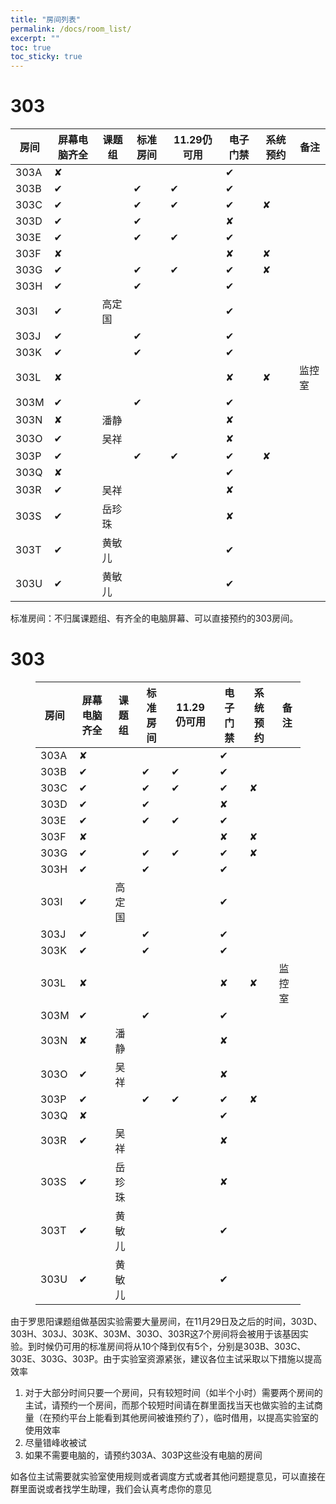 ```yaml
---
title: "房间列表"
permalink: /docs/room_list/
excerpt: ""
toc: true
toc_sticky: true
---
```


# 303

| 房间 | 屏幕电脑齐全 | 课题组 | 标准房间 | 11.29仍可用 | 电子门禁 | 系统预约 | 备注   |
| ---- | ------------ | ------ | -------- | ----------- | -------- | -------- | ------ |
| 303A | ✘            |        |          |             | ✔        |          |        |
| 303B | ✔            |        | ✔        | ✔           | ✔        |          |        |
| 303C | ✔            |        | ✔        | ✔           | ✔        | ✘        |        |
| 303D | ✔            |        | ✔        |             | ✘        |          |        |
| 303E | ✔            |        | ✔        | ✔           | ✔        |          |        |
| 303F | ✘            |        |          |             | ✘        | ✘        |        |
| 303G | ✔            |        | ✔        | ✔           | ✔        | ✘        |        |
| 303H | ✔            |        | ✔        |             | ✔        |          |        |
| 303I | ✔            | 高定国 |          |             | ✔        |          |        |
| 303J | ✔            |        | ✔        |             | ✔        |          |        |
| 303K | ✔            |        | ✔        |             | ✔        |          |        |
| 303L | ✘            |        |          |             | ✘        | ✘        | 监控室 |
| 303M | ✔            |        | ✔        |             | ✔        |          |        |
| 303N | ✘            | 潘静   |          |             | ✘        |          |        |
| 303O | ✔            | 吴祥   |          |             | ✘        |          |        |
| 303P | ✔            |        | ✔        | ✔           | ✔        | ✘        |        |
| 303Q | ✘            |        |          |             | ✔        |          |        |
| 303R | ✔            | 吴祥   |          |             | ✘        |          |        |
| 303S | ✔            | 岳珍珠 |          |             | ✘        |          |        |
| 303T | ✔            | 黄敏儿 |          |             | ✔        |          |        |
| 303U | ✔            | 黄敏儿 |          |             | ✔        |          |        |

标准房间：不归属课题组、有齐全的电脑屏幕、可以直接预约的303房间。

<div  id='write'  class = 'is-node'><h1><a name='header-n2' class='md-header-anchor '></a>303</h1><figure><table><thead><tr><th>房间</th><th>屏幕电脑齐全</th><th>课题组</th><th>标准房间</th><th>11.29仍可用</th><th>电子门禁</th><th>系统预约</th><th>备注</th></tr></thead><tbody><tr><td>303A</td><td>✘</td><td>&nbsp;</td><td>&nbsp;</td><td>&nbsp;</td><td>✔</td><td>&nbsp;</td><td>&nbsp;</td></tr><tr><td>303B</td><td>✔</td><td>&nbsp;</td><td>✔</td><td>✔</td><td>✔</td><td>&nbsp;</td><td>&nbsp;</td></tr><tr><td>303C</td><td>✔</td><td>&nbsp;</td><td>✔</td><td>✔</td><td>✔</td><td>✘</td><td>&nbsp;</td></tr><tr><td>303D</td><td>✔</td><td>&nbsp;</td><td>✔</td><td>&nbsp;</td><td>✘</td><td>&nbsp;</td><td>&nbsp;</td></tr><tr><td>303E</td><td>✔</td><td>&nbsp;</td><td>✔</td><td>✔</td><td>✔</td><td>&nbsp;</td><td>&nbsp;</td></tr><tr><td>303F</td><td>✘</td><td>&nbsp;</td><td>&nbsp;</td><td>&nbsp;</td><td>✘</td><td>✘</td><td>&nbsp;</td></tr><tr><td>303G</td><td>✔</td><td>&nbsp;</td><td>✔</td><td>✔</td><td>✔</td><td>✘</td><td>&nbsp;</td></tr><tr><td>303H</td><td>✔</td><td>&nbsp;</td><td>✔</td><td>&nbsp;</td><td>✔</td><td>&nbsp;</td><td>&nbsp;</td></tr><tr><td>303I</td><td>✔</td><td>高定国</td><td>&nbsp;</td><td>&nbsp;</td><td>✔</td><td>&nbsp;</td><td>&nbsp;</td></tr><tr><td>303J</td><td>✔</td><td>&nbsp;</td><td>✔</td><td>&nbsp;</td><td>✔</td><td>&nbsp;</td><td>&nbsp;</td></tr><tr><td>303K</td><td>✔</td><td>&nbsp;</td><td>✔</td><td>&nbsp;</td><td>✔</td><td>&nbsp;</td><td>&nbsp;</td></tr><tr><td>303L</td><td>✘</td><td>&nbsp;</td><td>&nbsp;</td><td>&nbsp;</td><td>✘</td><td>✘</td><td>监控室</td></tr><tr><td>303M</td><td>✔</td><td>&nbsp;</td><td>✔</td><td>&nbsp;</td><td>✔</td><td>&nbsp;</td><td>&nbsp;</td></tr><tr><td>303N</td><td>✘</td><td>潘静</td><td>&nbsp;</td><td>&nbsp;</td><td>✘</td><td>&nbsp;</td><td>&nbsp;</td></tr><tr><td>303O</td><td>✔</td><td>吴祥</td><td>&nbsp;</td><td>&nbsp;</td><td>✘</td><td>&nbsp;</td><td>&nbsp;</td></tr><tr><td>303P</td><td>✔</td><td>&nbsp;</td><td>✔</td><td>✔</td><td>✔</td><td>✘</td><td>&nbsp;</td></tr><tr><td>303Q</td><td>✘</td><td>&nbsp;</td><td>&nbsp;</td><td>&nbsp;</td><td>✔</td><td>&nbsp;</td><td>&nbsp;</td></tr><tr><td>303R</td><td>✔</td><td>吴祥</td><td>&nbsp;</td><td>&nbsp;</td><td>✘</td><td>&nbsp;</td><td>&nbsp;</td></tr><tr><td>303S</td><td>✔</td><td>岳珍珠</td><td>&nbsp;</td><td>&nbsp;</td><td>✘</td><td>&nbsp;</td><td>&nbsp;</td></tr><tr><td>303T</td><td>✔</td><td>黄敏儿</td><td>&nbsp;</td><td>&nbsp;</td><td>✔</td><td>&nbsp;</td><td>&nbsp;</td></tr><tr><td>303U</td><td>✔</td><td>黄敏儿</td><td>&nbsp;</td><td>&nbsp;</td><td>✔</td><td>&nbsp;</td><td>&nbsp;</td></tr></tbody></table></figure><p>

由于罗思阳课题组做基因实验需要大量房间，在11月29日及之后的时间，303D、303H、303J、303K、303M、303O、303R这7个房间将会被用于该基因实验。到时候仍可用的标准房间将从10个降到仅有5个，分别是303B、303C、303E、303G、303P。由于实验室资源紧张，建议各位主试采取以下措施以提高效率
1. 对于大部分时间只要一个房间，只有较短时间（如半个小时）需要两个房间的主试，请预约一个房间，而那个较短时间请在群里面找当天也做实验的主试商量（在预约平台上能看到其他房间被谁预约了），临时借用，以提高实验室的使用效率
2. 尽量错峰收被试
3. 如果不需要电脑的，请预约303A、303P这些没有电脑的房间

如各位主试需要就实验室使用规则或者调度方式或者其他问题提意见，可以直接在群里面说或者找学生助理，我们会认真考虑你的意见

